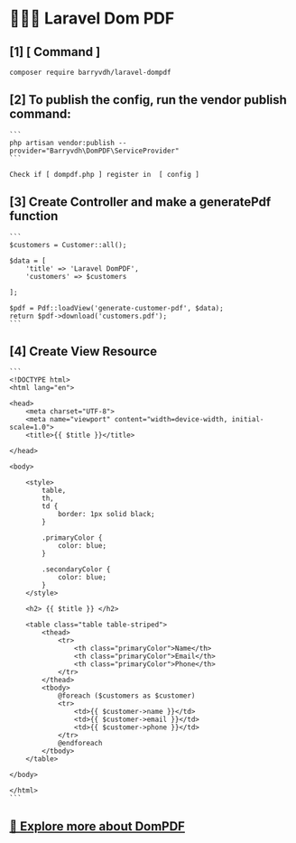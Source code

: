 <h1> 🚀🚀🚀 Laravel Dom PDF </h1>

## [1] [ Command ] 

  ```
  composer require barryvdh/laravel-dompdf
  ```
    


## [2] To publish the config, run the vendor publish command:

    ```
    php artisan vendor:publish --provider="Barryvdh\DomPDF\ServiceProvider" 
    ```

    Check if [ dompdf.php ] register in  [ config ]


## [3] Create Controller and make a generatePdf function 

    ```
    $customers = Customer::all();

    $data = [
        'title' => 'Laravel DomPDF',
        'customers' => $customers

    ];

    $pdf = Pdf::loadView('generate-customer-pdf', $data);
    return $pdf->download('customers.pdf');
    ```

## [4] Create View Resource

    ```
    <!DOCTYPE html>
    <html lang="en">

    <head>
        <meta charset="UTF-8">
        <meta name="viewport" content="width=device-width, initial-scale=1.0">
        <title>{{ $title }}</title>

    </head>

    <body>

        <style>
            table,
            th,
            td {
                border: 1px solid black;
            }

            .primaryColor {
                color: blue;
            }

            .secondaryColor {
                color: blue;
            }
        </style>

        <h2> {{ $title }} </h2>

        <table class="table table-striped">
            <thead>
                <tr>
                    <th class="primaryColor">Name</th>
                    <th class="primaryColor">Email</th>
                    <th class="primaryColor">Phone</th>
                </tr>
            </thead>
            <tbody>
                @foreach ($customers as $customer)
                <tr>
                    <td>{{ $customer->name }}</td>
                    <td>{{ $customer->email }}</td>
                    <td>{{ $customer->phone }}</td>
                </tr>
                @endforeach
            </tbody>
        </table>

    </body>

    </html>
    ```

## <a href="https://github.com/barryvdh/laravel-dompdf">🚀 Explore more about DomPDF</a>